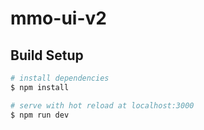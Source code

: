 # mmo-ui-v2

## Build Setup

```bash
# install dependencies
$ npm install

# serve with hot reload at localhost:3000
$ npm run dev
```
